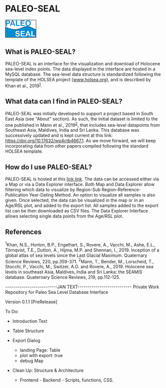 # PALEO-SEAL
<img src="common/img/Logo.png" width="100">

## What is PALEO-SEAL?
PALEO-SEAL is an interface for the visualization and download of Holocene sea-level index points. The data displayed in the interface are hosted in a MySQL database. The sea-level data structure is standardized following the template of the HOLSEA project (www.holsea.org), and is described by Khan et al., 2019<sup>[1](#Khan2019)</sup>.

## What data can I find in PALEO-SEAL?
PALEO-SEAL was initially developed to support a project based in South East Asia (see "About" section). As such, the initial dataset is limited to the one published in Mann et al., 2019<sup>[2](#Mann2019)</sup>, that includes sea-level datapoints from Southeast Asia, Maldives, India and Sri Lanka. This database was successively updated and is kept current at this link: https://doi.org/10.17632/wp4ctb4667.1. As we move forward, we will keep incorporating data from other papers compiled following the standard HOLSEA template.

## How do I use PALEO-SEAL?
PALEO-SEAL is hosted at this <a href="https://warmcoasts.eu/SeaLevelInterfaceBeta/#!/">link link</a>. The data can be accessed either via a Map or via a Data Explorer interface. 
Both Map and Data Explorer allow filtering which data to visualize by Region-Sub Region-Reference-Publication Year-Dating Method. An option to visualize all samples is also given. Once selected, the data can be visualized in the map or in an Age/RSL plot, and added to the export list. All samples added to the export list can be then downloaded as CSV files.
The Data Explorer Interface allows selecting single data points from the Age/RSL plot.

## References
<a name="Khan2019"><sup>1</sup></a>Khan, N.S., Horton, B.P., Engelhart, S., Rovere, A., Vacchi, M., Ashe, E.L., Törnqvist, T.E., Dutton, A., Hijma, M.P. and Shennan, I., 2019. Inception of a global atlas of sea levels since the Last Glacial Maximum. Quaternary Science Reviews, 220, pp.359-371.
<a name="Mann2019"><sup>2</sup></a>Mann, T., Bender, M., Lorscheid, T., Stocchi, P., Vacchi, M., Switzer, A.D. and Rovere, A., 2019. Holocene sea levels in southeast Asia, Maldives, India and Sri Lanka: the SEAMIS database. Quaternary Science Reviews, 219, pp.112-125. 

--------------------------JAN TEXT---------------------------
Private Work Repository for Paleo Sea Level Database Interface

Version 0.1.1 [PreRelease]

To Do:
* Introduction Text	
* Table Structure
* Export Dialog
	* landing Page: Table
	* plot with export: true
	* debug Map
	
* Clean Up: Structure & Architecture
	* Frontend - Backend - Scripts, functions, CSS.
